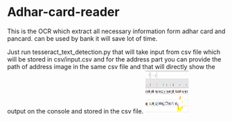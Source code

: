 # Adhar-card-reader
This is the OCR which  extract all necessary information form adhar card and pancard. can be used by bank it will save lot of time.

Just run tesseract_text_detection.py 
that will take input from csv file which will be stored in csv/input.csv 
and for the address part you can provide the path of address image in the same csv file 
and that will directly show the output on the console and stored in the csv file.
<img src="a.png" width="100px" height="100px">
